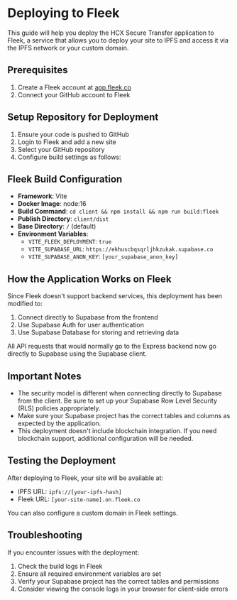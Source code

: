 # Deploying to Fleek

This guide will help you deploy the HCX Secure Transfer application to Fleek, a service that allows you to deploy your site to IPFS and access it via the IPFS network or your custom domain.

## Prerequisites

1. Create a Fleek account at [app.fleek.co](https://app.fleek.co/)
2. Connect your GitHub account to Fleek

## Setup Repository for Deployment

1. Ensure your code is pushed to GitHub
2. Login to Fleek and add a new site
3. Select your GitHub repository
4. Configure build settings as follows:

## Fleek Build Configuration

- **Framework**: Vite
- **Docker Image**: node:16
- **Build Command**: `cd client && npm install && npm run build:fleek`
- **Publish Directory**: `client/dist`
- **Base Directory**: `/` (default)
- **Environment Variables**: 
  - `VITE_FLEEK_DEPLOYMENT`: `true`
  - `VITE_SUPABASE_URL`: `https://ekhuscbqsqrljhkzukak.supabase.co`
  - `VITE_SUPABASE_ANON_KEY`: `[your_supabase_anon_key]`

## How the Application Works on Fleek

Since Fleek doesn't support backend services, this deployment has been modified to:

1. Connect directly to Supabase from the frontend
2. Use Supabase Auth for user authentication
3. Use Supabase Database for storing and retrieving data

All API requests that would normally go to the Express backend now go directly to Supabase using the Supabase client.

## Important Notes

- The security model is different when connecting directly to Supabase from the client. Be sure to set up your Supabase Row Level Security (RLS) policies appropriately.
- Make sure your Supabase project has the correct tables and columns as expected by the application.
- This deployment doesn't include blockchain integration. If you need blockchain support, additional configuration will be needed.

## Testing the Deployment

After deploying to Fleek, your site will be available at:
- IPFS URL: `ipfs://[your-ipfs-hash]`
- Fleek URL: `[your-site-name].on.fleek.co`

You can also configure a custom domain in Fleek settings.

## Troubleshooting

If you encounter issues with the deployment:

1. Check the build logs in Fleek
2. Ensure all required environment variables are set
3. Verify your Supabase project has the correct tables and permissions
4. Consider viewing the console logs in your browser for client-side errors 